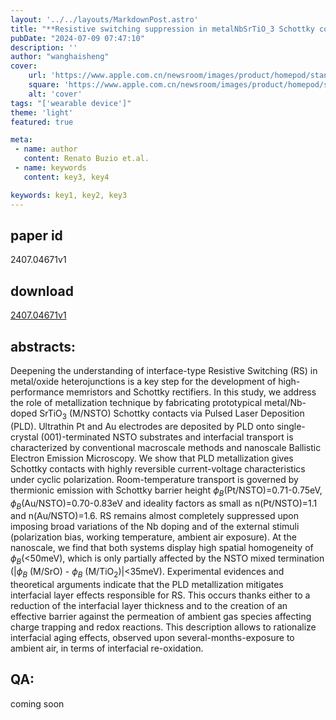 ```yaml
---
layout: '../../layouts/MarkdownPost.astro'
title: "**Resistive switching suppression in metalNbSrTiO_3 Schottky contacts prepared by roomtemperature Pulsed Laser Deposition**"
pubDate: "2024-07-09 07:47:10"
description: ''
author: "wanghaisheng"
cover:
    url: 'https://www.apple.com.cn/newsroom/images/product/homepod/standard/Apple-HomePod-hero-230118_big.jpg.large_2x.jpg'
    square: 'https://www.apple.com.cn/newsroom/images/product/homepod/standard/Apple-HomePod-hero-230118_big.jpg.large_2x.jpg'
    alt: 'cover'
tags: "['wearable device']"
theme: 'light'
featured: true

meta:
 - name: author
   content: Renato Buzio et.al.
 - name: keywords
   content: key3, key4

keywords: key1, key2, key3
---
```


## paper id
2407.04671v1
## download
[2407.04671v1](http://arxiv.org/abs/2407.04671v1)
## abstracts:
Deepening the understanding of interface-type Resistive Switching (RS) in metal/oxide heterojunctions is a key step for the development of high-performance memristors and Schottky rectifiers. In this study, we address the role of metallization technique by fabricating prototypical metal/Nb-doped SrTiO$_3$ (M/NSTO) Schottky contacts via Pulsed Laser Deposition (PLD). Ultrathin Pt and Au electrodes are deposited by PLD onto single-crystal (001)-terminated NSTO substrates and interfacial transport is characterized by conventional macroscale methods and nanoscale Ballistic Electron Emission Microscopy. We show that PLD metallization gives Schottky contacts with highly reversible current-voltage characteristics under cyclic polarization. Room-temperature transport is governed by thermionic emission with Schottky barrier height $\phi_B$(Pt/NSTO)=0.71-0.75eV, $\phi_B$(Au/NSTO)=0.70-0.83eV and ideality factors as small as n(Pt/NSTO)=1.1 and n(Au/NSTO)=1.6. RS remains almost completely suppressed upon imposing broad variations of the Nb doping and of the external stimuli (polarization bias, working temperature, ambient air exposure). At the nanoscale, we find that both systems display high spatial homogeneity of $\phi_B$(<50meV), which is only partially affected by the NSTO mixed termination (|$\phi_B$ (M/SrO) - $\phi_B$ (M/TiO$_2$)|<35meV). Experimental evidences and theoretical arguments indicate that the PLD metallization mitigates interfacial layer effects responsible for RS. This occurs thanks either to a reduction of the interfacial layer thickness and to the creation of an effective barrier against the permeation of ambient gas species affecting charge trapping and redox reactions. This description allows to rationalize interfacial aging effects, observed upon several-months-exposure to ambient air, in terms of interfacial re-oxidation.
## QA:
coming soon
